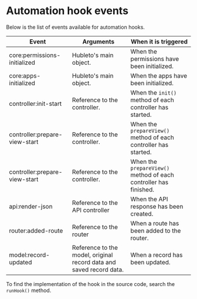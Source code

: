 # Automation hook events

Below is the list of events available for automation hooks.

| Event                         | Arguments                                                           | When it is triggered                                             |
| ----------------------------- | ------------------------------------------------------------------- | ---------------------------------------------------------------- |
| core:permissions-initialized  | Hubleto's main object.                                              | When the permissions have been initialized.                      |
| core:apps-initialized         | Hubleto's main object.                                              | When the apps have been initialized.                             |
| controller:init-start         | Reference to the controller.                                        | When the `init()` method of each controller has started.         |
| controller:prepare-view-start | Reference to the controller.                                        | When the `prepareView()` method of each controller has started.  |
| controller:prepare-view-start | Reference to the controller.                                        | When the `prepareView()` method of each controller has finished. |
| api:render-json               | Reference to the API controller                                     | When the API response has been created.                          |
| router:added-route            | Reference to the router                                             | When a route has been added to the router.                       |
| model:record-updated          | Reference to the model, original record data and saved record data. | When a record has been updated.                                  |

To find the implementation of the hook in the source code, search the `runHook()` method.